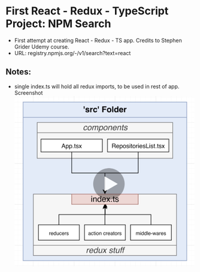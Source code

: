 # First React - Redux - TypeScript Project: NPM Search

- First attempt at creating React - Redux - TS app. Credits to Stephen Grider Udemy course.
- URL: registry.npmjs.org/-/v1/search?text=react

## Notes:

- single index.ts will hold all redux imports, to be used in rest of app.
  Screenshot
  ![Basic Redux Import Diagram](screenshots/redux-src-diagram.png 'Diagram')
